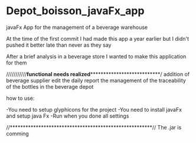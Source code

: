 # Depot_boisson_javaFx_app
javaFx App for the management of a beverage warehouse

At the time of the first commit I had made this app a year earlier but I didn't pushed it
better late than never as they say

After a brief analysis in a beverage store I wanted to make this application for them

///////////**********functional needs realized*************************************/
addition of beverage supplier
edit the daily report
the management of the traceability of the bottles in the beverage depot


how to use:

-You need to setup glyphicons for the project
-You need to install javaFx and setup java Fx
-Run when you done all settings 


//*******************************************************//
The .jar is comming

